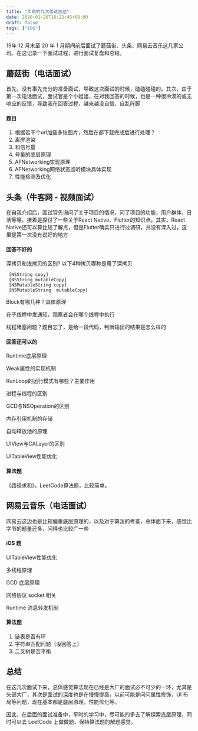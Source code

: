 ```yaml
---
title: "年前的几次面试总结"
date: 2020-01-28T16:22:45+08:00
draft: false
tags: ["iOS"]
---
```


19年 12 月末至 20 年 1 月期间前后面试了蘑菇街、头条、网易云音乐这几家公司。在这记录一下面试过程，进行面试复盘和总结。

## 蘑菇街（电话面试）

首先，没有事先充分的准备面试，导致这次面试的时候，磕磕碰碰的。其次，由于第一次电话面试，面试官是个小姐姐，在对我回答的时候，也是一种很冷漠的或无响应的反馈，导致我在回答过程，越来越没自信，自乱阵脚

#### 题目

1. 根据若干个url加载多张图片，然后在都下载完成后进行处理？
2. 离屏渲染
3. 和信号量
4. 号量的底层原理
5. AFNetworking实现原理
6. AFNetworking网络状态监听模块具体实现
7. 性能检测及优化



## 头条（牛客网 - 视频面试）

在自我介绍后，面试官先询问了关于项目的情况，问了项目的功能，用户群体，日活等等。接着是探讨了一些关于React Native、Flutter的知识点。其实，React Native还可以算比较了解点，但是Flutter确实只进行过调研，并没有深入过，这里是第一次没有说好的地方

#### 回答不好的

深拷贝和浅拷贝的区别? 以下4种拷贝哪种是用了深拷贝

```objc
 [NSString copy] 
 [NSString mutableCopy] 
 [NSMutableString copy] 
 [NSMutableString  mutableCopy]
```

Block有哪几种？具体原理

在子线程中发通知，观察者会在哪个线程中执行

线程堵塞问题？题目忘了，是给一段代码，判断输出的结果是怎么样的



#### 回答还可以的

Runtime底层原理 

Weak属性的实现机制 

RunLoop的运行模式有哪些？主要作用 

进程与线程的区别 

GCD与NSOperation的区别 

内存引用机制的存储 

自动释放池的原理 

UIView与CALayer的区别 

UITableView性能优化



#### 算法题

《路径求和》，LeetCode算法题，比较简单。



## 网易云音乐（电话面试）

网易云这边也是比较偏重底层原理的，以及对于算法的考查，总体面下来，感觉比字节的题量还多，问得也比较广一些

#### iOS 题

UITableView性能优化

多线程原理

GCD 底层原理

网络协议 socket 相关

Runtime 消息转发机制

#### 算法题

1. 链表是否有环
2. 字符串匹配问题（没回答上）
3. 二叉树是否平衡



## 总结

在这几次面试下来，总体感觉算法现在已经是大厂的面试必不可少的一环，尤其是头部大厂，其次是面试的深度也是在慢慢提高，以前可能是问问属性修饰，UI 布局等问题，现在基本都是底层原理，性能优化等。

因此，在后面的面试准备中，平时的学习中，尽可能的多去了解探索底层原理，同时可以去 LeetCode 上做做题，保持算法题的解题感觉。

